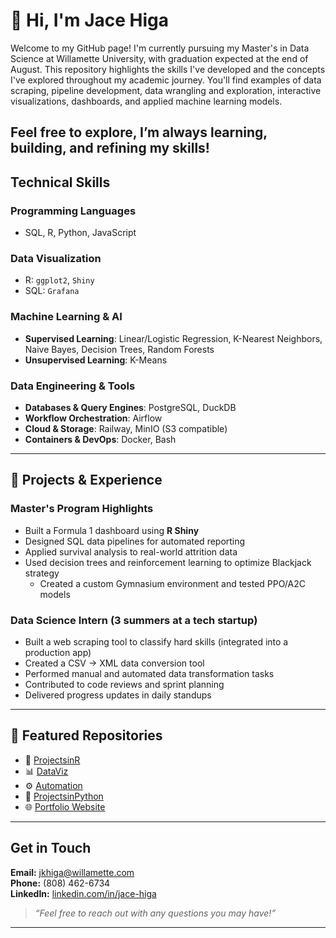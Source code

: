 # 👋 Hi, I'm Jace Higa

Welcome to my GitHub page!
I'm currently pursuing my Master's in Data Science at Willamette University, with graduation expected at the end of August. This repository highlights the skills I've developed and the concepts I've explored throughout my academic journey. You'll find examples of data scraping, pipeline development, data wrangling and exploration, interactive visualizations, dashboards, and applied machine learning models.

Feel free to explore, I’m always learning, building, and refining my skills!
---

## Technical Skills

### Programming Languages
- SQL, R, Python, JavaScript

### Data Visualization
- R: `ggplot2`, `Shiny`
- SQL: `Grafana`

### Machine Learning & AI
- **Supervised Learning**: Linear/Logistic Regression, K-Nearest Neighbors, Naive Bayes, Decision Trees, Random Forests
- **Unsupervised Learning**: K-Means

### Data Engineering & Tools
- **Databases & Query Engines**: PostgreSQL, DuckDB  
- **Workflow Orchestration**: Airflow  
- **Cloud & Storage**: Railway, MinIO (S3 compatible)  
- **Containers & DevOps**: Docker, Bash 

---

## 🧠 Projects & Experience

### Master's Program Highlights
- Built a Formula 1 dashboard using **R Shiny**
- Designed SQL data pipelines for automated reporting
- Applied survival analysis to real-world attrition data
- Used decision trees and reinforcement learning to optimize Blackjack strategy  
  - Created a custom Gymnasium environment and tested PPO/A2C models
 
### Data Science Intern (3 summers at a tech startup)
- Built a web scraping tool to classify hard skills (integrated into a production app)
- Created a CSV → XML data conversion tool
- Performed manual and automated data transformation tasks
- Contributed to code reviews and sprint planning
- Delivered progress updates in daily standups


---

## 📂 Featured Repositories

- 🔬 [ProjectsinR](https://github.com/jacehiga/ProjectsinR)
- 📊 [DataViz](https://github.com/jacehiga/DataViz)
- ⚙️ [Automation](https://github.com/jacehiga/Automation)
- 🐍 [ProjectsinPython](https://github.com/jacehiga/ProjectsinPython)
- 🌐 [Portfolio Website](https://jacehiga.pages.dev/portfolio)

---

## Get in Touch

**Email:** jkhiga@willamette.com  
**Phone:** (808) 462-6734  
**LinkedIn:** [linkedin.com/in/jace-higa](https://www.linkedin.com/in/jace-higa/)

> _“Feel free to reach out with any questions you may have!”_

---

